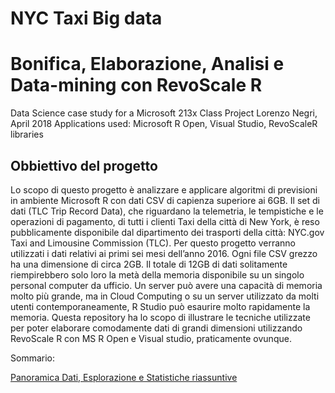 # NYC Taxi Big data
# Bonifica, Elaborazione, Analisi e Data-mining con RevoScale R
Data Science case study for a Microsoft 213x Class Project
Lorenzo Negri, April 2018
Applications used: Microsoft R Open, Visual Studio, RevoScaleR libraries

## Obbiettivo del progetto 

Lo scopo di questo progetto è analizzare e applicare algoritmi di previsioni in ambiente Microsoft R con dati CSV di capienza superiore ai 6GB. Il set di dati (TLC Trip Record Data), che riguardano la telemetria, le tempistiche e le operazioni di pagamento, di tutti i clienti Taxi della città di New York, è reso pubblicamente disponibile dal dipartimento dei trasporti della città: NYC.gov Taxi and Limousine Commission (TLC). Per questo progetto verranno utilizzati i dati relativi ai primi sei mesi dell’anno 2016. Ogni file CSV grezzo ha una dimensione di circa 2GB. Il totale di 12GB di dati solitamente riempirebbero solo loro la metà della memoria disponibile su un singolo personal computer da ufficio. Un server può avere una capacità di memoria molto più grande, ma in Cloud Computing o su un server utilizzato da molti utenti contemporaneamente, R Studio può esaurire molto rapidamente la memoria. Questa repository ha lo scopo di illustrare le tecniche utilizzate per poter elaborare comodamente dati di grandi dimensioni utilizzando RevoScale R con MS R Open e Visual studio, praticamente ovunque.

Sommario:

[Panoramica Dati, Esplorazione e Statistiche riassuntive](https://github.com/LorenzoNegri/Analisi-Taxi-BigData/blob/master/01_Panoramica_Esplorazione_Statistiche.pdf)
